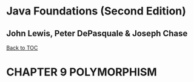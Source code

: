 # **Java Foundations (Second Edition)**
## John Lewis, Peter DePasquale & Joseph Chase

[Back to TOC](THE%20BOOK%20ONJAVA.md)

# CHAPTER 9 POLYMORPHISM